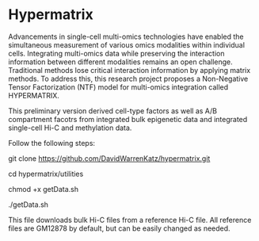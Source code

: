 # Hypermatrix
 Advancements in single-cell multi-omics technologies have enabled the simultaneous measurement of various omics modalities within individual cells. Integrating multi-omics data while preserving the interaction information between different modalities remains an open challenge. Traditional methods lose critical interaction information by applying matrix methods. To address this, this research project proposes a Non-Negative Tensor Factorization (NTF) model for multi-omics integration called HYPERMATRIX. 

This preliminary version derived cell-type factors as well as A/B compartment facotrs from integrated bulk epigenetic data and integrated single-cell Hi-C and methylation data. 

Follow the following steps:

git clone https://github.com/DavidWarrenKatz/hypermatrix.git

cd hypermatrix/utilities

chmod +x getData.sh 

./getData.sh

This file downloads bulk Hi-C files from a reference Hi-C file. All reference files are GM12878 by default, but can be easily changed as needed.
